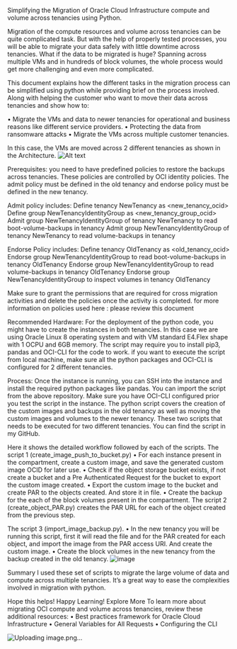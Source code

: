 Simplifying the Migration of Oracle Cloud Infrastructure compute and volume across tenancies using Python.

Migration of the compute resources and volume across tenancies can be quite complicated task. But with the help of properly tested processes, you will be able to migrate your data safely with little downtime across tenancies. What if the data to be migrated is huge? Spanning across multiple VMs and in hundreds of block volumes, the whole process would get more challenging and even more complicated.

This document explains how the different tasks in the migration process can be simplified using python while providing brief on the process involved. Along with helping the customer who want to move their data across tenancies and show how to:

•	Migrate the VMs and data to newer tenancies for operational and business reasons like different service providers.
•	Protecting the data from ransomware attacks
•	 Migrate the VMs across multiple customer tenancies.

In this case, the VMs are moved across 2 different tenancies as shown in the Architecture.
![Alt text](https://github.com/Lucifer970901/cross-tenancy-migration-of-compute-and-volume-in-OCI-using-python/blob/main/cross_tenancy_migration.png)
 

Prerequisites:
you need to have predefined policies to restore the backups across tenancies. These policies are controlled by OCI identity policies. The admit policy must be defined in the old tenancy and endorse policy must be defined in the new tenancy.

Admit policy includes:
Define tenancy NewTenancy as <new_tenancy_ocid>
Define group NewTenancyIdentityGroup as <new_tenancy_group_ocid>
Admit group NewTenancyIdentityGroup of tenancy NewTenancy to read boot-volume-backups in tenancy
Admit group NewTenancyIdentityGroup of tenancy NewTenancy to read volume-backups in tenancy 

Endorse Policy includes:
Define tenancy OldTenancy as <old_tenancy_ocid>
Endorse group NewTenancyIdentityGroup to read boot-volume-backups in tenancy OldTenancy
Endorse group NewTenancyIdentityGroup to read volume-backups in tenancy OldTenancy
Endorse group NewTenancyIdentityGroup to inspect volumes in tenancy OldTenancy

Make sure to grant the permissions that are required for cross migration activities and  delete the policies once the activity is completed.
for more information on policies used here : please review this document 

Recommended Hardware:
For the deployment of the python code, you might have to create the instances in both tenancies. In this case we are using Oracle Linux 8 operating system and with VM standard E4.Flex shape with 1 OCPU and 6GB memory. The script may require you to install pip3, pandas and OCI-CLI for the code to work.
if you want to execute the script from local machine, make sure all the python packages and OCI-CLI is configured for 2 different tenancies.

Process:
Once the instance is running, you can SSH into the instance and install the required python packages like pandas. You can import the script from the above repository. Make sure you have OCI-CLI configured prior you test the script in the instance. The python script covers the creation of the custom images and backups in the old tenancy as well as moving the custom images and volumes to the newer tenancy. These  two scripts that needs to be executed for two different tenancies. You can find the script in my GitHub.


Here it shows the detailed workflow followed by each of the scripts.
 The script 1 (create_image_push_to_bucket.py)
•	For each instance present in the compartment, create a custom image, and save the generated custom image OCID for later use.
•	Check if the object storage bucket exists, if not create a bucket and a Pre Authenticated Request for the bucket to export the custom image created.
•	Export the custom image to the bucket and create PAR to the objects created. And store it in file.
•	Create the backup for the each of the block volumes present in the compartment.
The script 2 (create_object_PAR.py) 
creates the PAR URL for each of the object created from the previous step.

The script 3 (import_image_backup.py).
•	In the new tenancy you will be running this script, first it will read the file and for the PAR created for each object, and import the image from the PAR access URI. And create the custom image.
•	Create the block volumes in the new tenancy from the backup created  in the old tenancy.
![image](https://github.com/Lucifer970901/cross-tenancy-migration-of-compute-and-volume-in-OCI-using-python/assets/26675416/59dd116b-70a9-4ef6-88b9-f2682a8422df)

Summary
I used these set of scripts to migrate the large volume of data and compute across multiple tenancies. It’s a great way to ease the complexities involved in migration with python.

Hope this helps! Happy Learning!
Explore More
To learn more about migrating OCI compute and volume across tenancies, review these additional resources:
•	Best practices framework for Oracle Cloud Infrastructure
•	General Variables for All Requests
•	Configuring the CLI


![Uploading image.png…]()

